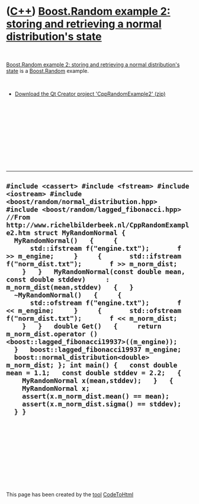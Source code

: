 



 

 

 

 

 

([C++](Cpp.htm)) [Boost.Random example 2: storing and retrieving a normal distribution's state](CppRandomExample2.htm)
======================================================================================================================

 

[Boost.Random example 2: storing and retrieving a normal distribution's
state](CppRandomExample2.htm) is a [Boost.Random](CppRandom.htm)
example.

 

-   [Download the Qt Creator project
    'CppRandomExample2' (zip)](CppRandomExample2.zip)

 

 

 

 

 

 

  ------------------------------------------------------------------------------------------------------------------------------------------------------------------------------------------------------------------------------------------------------------------------------------------------------------------------------------------------------------------------------------------------------------------------------------------------------------------------------------------------------------------------------------------------------------------------------------------------------------------------------------------------------------------------------------------------------------------------------------------------------------------------------------------------------------------------------------------------------------------------------------------------------------------------------------------------------------------------------------------------------------------------------------------------------------------------------------------------------------------------------------------------------
  ` #include <cassert> #include <fstream> #include <iostream> #include <boost/random/normal_distribution.hpp> #include <boost/random/lagged_fibonacci.hpp> //From http://www.richelbilderbeek.nl/CppRandomExample2.htm struct MyRandomNormal {   MyRandomNormal()   {     {       std::ifstream f("engine.txt");       f >> m_engine;     }     {       std::ifstream f("norm_dist.txt");       f >> m_norm_dist;     }   }   MyRandomNormal(const double mean, const double stddev)     : m_norm_dist(mean,stddev)   {   }   ~MyRandomNormal()   {     {       std::ofstream f("engine.txt");       f << m_engine;     }     {       std::ofstream f("norm_dist.txt");       f << m_norm_dist;     }   }   double Get()   {     return m_norm_dist.operator ()<boost::lagged_fibonacci19937>((m_engine));   }   boost::lagged_fibonacci19937 m_engine;   boost::normal_distribution<double> m_norm_dist; }; int main() {   const double mean = 1.1;   const double stddev = 2.2;   {     MyRandomNormal x(mean,stddev);   }   {     MyRandomNormal x;     assert(x.m_norm_dist.mean() == mean);     assert(x.m_norm_dist.sigma() == stddev);   } }  `
  ------------------------------------------------------------------------------------------------------------------------------------------------------------------------------------------------------------------------------------------------------------------------------------------------------------------------------------------------------------------------------------------------------------------------------------------------------------------------------------------------------------------------------------------------------------------------------------------------------------------------------------------------------------------------------------------------------------------------------------------------------------------------------------------------------------------------------------------------------------------------------------------------------------------------------------------------------------------------------------------------------------------------------------------------------------------------------------------------------------------------------------------------------

 

 

 

 

 





 




This page has been created by the [tool](Tools.htm)
[CodeToHtml](ToolCodeToHtml.htm)
